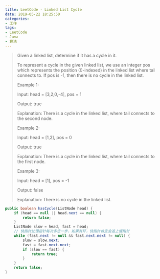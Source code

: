 ```yaml
---
title: LeetCode - Linked List Cycle
date: 2019-05-22 18:25:50
categories:
- 工作
tags:
- LeetCode
- Java
- 算法
---
```

> Given a linked list, determine if it has a cycle in it.
> 
> To represent a cycle in the given linked list, we use an integer pos which represents the position (0-indexed) in the linked list where tail connects to. If pos is -1, then there is no cycle in the linked list.
> 
> Example 1:
> 
> Input: head = [3,2,0,-4], pos = 1
> 
> Output: true
> 
> Explanation: There is a cycle in the linked list, where tail connects to the second node.
> 
> Example 2:
> 
> Input: head = [1,2], pos = 0
> 
> Output: true
> 
> Explanation: There is a cycle in the linked list, where tail connects to the first node.
> 
> Example 3:
> 
> Input: head = [1], pos = -1
> 
> Output: false
> 
> Explanation: There is no cycle in the linked list.

```java
public boolean hasCycle(ListNode head) {
    if (head == null || head.next == null) {
        return false;
    }
    ListNode slow = head, fast = head;
    // 快指针比慢指针每次多走一步，如果有环，快指针肯定会追上慢指针
    while (fast.next != null && fast.next.next != null) {
        slow = slow.next;
        fast = fast.next.next;
        if (slow == fast) {
            return true;
        }
    }
    return false;
}
```